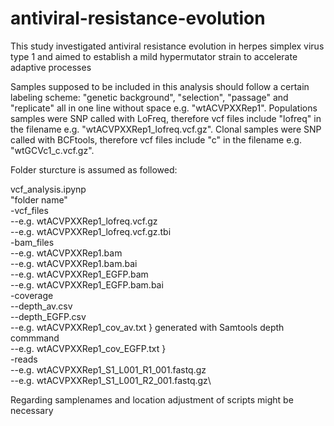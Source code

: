 # antiviral-resistance-evolution
This study investigated antiviral resistance evolution in herpes simplex virus type 1 and aimed to establish a mild hypermutator strain to accelerate adaptive processes

Samples supposed to be included in this analysis should follow a certain labeling scheme: "genetic background", "selection", "passage" and "replicate" all in one line without space e.g. "wtACVPXXRep1". Populations samples were SNP called with LoFreq, therefore vcf files include "lofreq" in the filename e.g. "wtACVPXXRep1_lofreq.vcf.gz". Clonal samples were SNP called with BCFtools, therefore vcf files include "c" in the filename e.g. "wtGCVc1_c.vcf.gz".

Folder sturcture is assumed as followed:

vcf_analysis.ipynp\
"folder name"\
-vcf_files\
--e.g. wtACVPXXRep1_lofreq.vcf.gz\
--e.g. wtACVPXXRep1_lofreq.vcf.gz.tbi\
-bam_files\
--e.g. wtACVPXXRep1.bam\
--e.g. wtACVPXXRep1.bam.bai\
--e.g. wtACVPXXRep1_EGFP.bam\
--e.g. wtACVPXXRep1_EGFP.bam.bai\
-coverage\
--depth_av.csv\
--depth_EGFP.csv\
--e.g. wtACVPXXRep1_cov_av.txt            } generated with Samtools depth commmand\
--e.g. wtACVPXXRep1_cov_EGFP.txt          }\
-reads\
--e.g. wtACVPXXRep1_S1_L001_R1_001.fastq.gz\
--e.g. wtACVPXXRep1_S1_L001_R2_001.fastq.gz\

Regarding samplenames and location adjustment of scripts might be necessary
